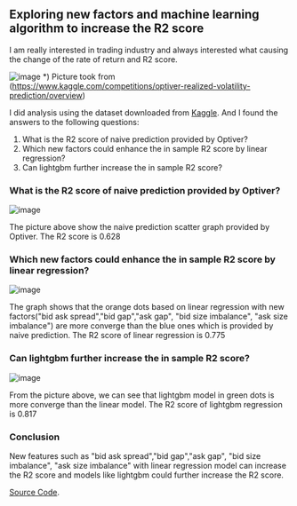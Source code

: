 
## Exploring new factors and machine learning algorithm to increase the R2 score

I am really interested in trading industry and always interested what causing the change of the rate of return and R2 score.

![image](https://user-images.githubusercontent.com/109795677/183232847-91323839-b36f-4d0d-a5d6-76a95892cbab.png)
*) Picture took from (https://www.kaggle.com/competitions/optiver-realized-volatility-prediction/overview)

I did analysis using the dataset downloaded from [Kaggle](https://www.kaggle.com/competitions/optiver-realized-volatility-prediction/data). And I found the answers to the following questions:

1. What is the R2 score of naive prediction provided by Optiver?
2. Which new factors could enhance the in sample R2 score by linear regression?
3. Can lightgbm further increase the in sample R2 score?

### What is the R2 score of naive prediction provided by Optiver?

![image](https://user-images.githubusercontent.com/109795677/183234385-22a792b7-183e-44d6-abc9-92ce4dbcdbf6.png)

The picture above show the naive prediction scatter graph provided by Optiver. The R2 score is 0.628

### Which new factors could enhance the in sample R2 score by linear regression?
![image](https://user-images.githubusercontent.com/109795677/183234460-e088c74e-81e9-4943-9a67-6b69ce17f4a9.png)

The graph shows that the orange dots based on linear regression with new factors("bid ask spread","bid gap","ask gap", "bid size imbalance", "ask size imbalance") are more converge than the blue ones which is provided by naive prediction. The R2 score of linear regression is 0.775

### Can lightgbm further increase the in sample R2 score?
![image](https://user-images.githubusercontent.com/109795677/183235170-82164117-1096-4a91-9ca1-1330c051e737.png)

From the picture above, we can see that lightgbm model in green dots is more converge than the linear model. The R2 score of lightgbm regression is 0.817 

### Conclusion
New features such as "bid ask spread","bid gap","ask gap", "bid size imbalance", "ask size imbalance" with linear regression model can increase the R2 score and models like lightgbm could further increase the R2 score.

[Source Code](https://github.com/datascientistlyg/capstone_code).
